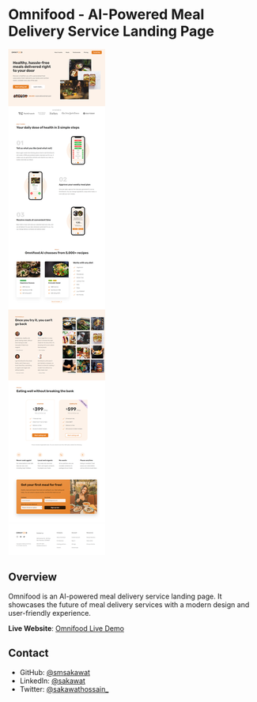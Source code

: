 # Omnifood - AI-Powered Meal Delivery Service Landing Page

![screenshot](./img/omnifood-ss.png)

## Overview

Omnifood is an AI-powered meal delivery service landing page. It showcases the future of meal delivery services with a modern design and user-friendly experience.

**Live Website**: [Omnifood Live Demo](https://omnifood-saka.netlify.app/)

## Contact

- GitHub: [@smsakawat](https://github.com/smsakawat)
- LinkedIn: [@sakawat](https://www.linkedin.com/in/sakawat/)
- Twitter: [@sakawathossain\_](https://twitter.com/sakawathossain_)
